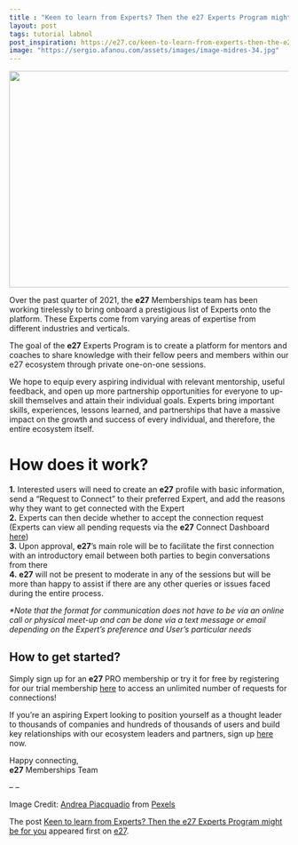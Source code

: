 ```yaml
---
title : "Keen to learn from Experts? Then the e27 Experts Program might be for you"
layout: post
tags: tutorial labnol
post_inspiration: https://e27.co/keen-to-learn-from-experts-then-the-e27-experts-program-might-be-for-you-20210403/
image: "https://sergio.afanou.com/assets/images/image-midres-34.jpg"
---
```


<img loading="lazy" class="size-full wp-image-413036 aligncenter" src="https://e27.co/wp-content/uploads/2021/04/Experts.png" alt="" width="690" height="390" />
<p>Over the past quarter of 2021, the <strong>e27</strong> Memberships team has been working tirelessly to bring onboard a prestigious list of Experts onto the platform. These Experts come from varying areas of expertise from different industries and verticals.</p>
<p>The goal of the <strong>e27</strong> Experts Program is to create a platform for mentors and coaches to share knowledge with their fellow peers and members within our e27 ecosystem through private one-on-one sessions.</p>
<p>We hope to equip every aspiring individual with relevant mentorship, useful feedback, and open up more partnership opportunities for everyone to up-skill themselves and attain their individual goals. Experts bring important skills, experiences, lessons learned, and partnerships that have a massive impact on the growth and success of every individual, and therefore, the entire ecosystem itself.</p>
<h1>How does it work?</h1>
<p><strong>1.</strong> Interested users will need to create an <strong>e27</strong> profile with basic information, send a “Request to Connect” to their preferred Expert, and add the reasons why they want to get connected with the Expert<br />
<strong>2.</strong> Experts can then decide whether to accept the connection request (Experts can view all pending requests via the <strong>e27</strong> Connect Dashboard <a rel="follow" href="https://e27.co/connect/dashboard/">here</a>)<br />
<strong>3.</strong> Upon approval, <strong>e27</strong>’s main role will be to facilitate the first connection with an introductory email between both parties to begin conversations from there<br />
<strong>4.</strong> <strong>e27</strong> will not be present to moderate in any of the sessions but will be more than happy to assist if there are any other queries or issues faced during the entire process.</p>
<p><i>*Note that the format for communication does not have to be via an online call or physical meet-up and can be done via a text message or email depending on the Expert’s preference and User’s particular needs</i></p>
<h2>How to get started?</h2>
<p>Simply sign up for an <strong>e27</strong> PRO membership or try it for free by registering for our trial membership <a rel="follow" href="https://e27.co/membership/?joinpro=1">here</a> to access an unlimited number of requests for connections!</p>
<p>If you’re an aspiring Expert looking to position yourself as a thought leader to thousands of companies and hundreds of thousands of users and build key relationships with our ecosystem leaders and partners, sign up <a rel="follow" href="https://forms.gle/YrkMz9hhcofF5dEy5">here</a> now.</p>
<p>Happy connecting,<br />
<strong>e27</strong> Memberships Team</p>
<p>&#8211; &#8211;</p>
<p>Image Credit: <a rel="follow" href="https://www.pexels.com/@olly?utm_content=attributionCopyText&amp;utm_medium=referral&amp;utm_source=pexels">Andrea Piacquadio</a> from <a rel="follow" href="https://www.pexels.com/photo/formal-man-with-tablet-giving-presentation-in-office-3760093/?utm_content=attributionCopyText&amp;utm_medium=referral&amp;utm_source=pexels">Pexels</a></p>
<p>The post <a rel="nofollow" href="https://e27.co/keen-to-learn-from-experts-then-the-e27-experts-program-might-be-for-you-20210403/">Keen to learn from Experts? Then the e27 Experts Program might be for you</a> appeared first on <a rel="nofollow" href="https://e27.co">e27</a>.</p>
